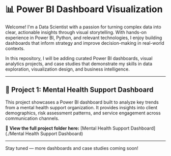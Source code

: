 # 📊 Power BI Dashboard Visualization

Welcome! I'm a Data Scientist with a passion for turning complex data into clear, actionable insights through visual storytelling. With hands-on experience in Power BI, Python, and relevant technologies, I enjoy building dashboards that inform strategy and improve decision-making in real-world contexts.

In this repository, I will be adding curated Power BI dashboards, visual analytics projects, and case studies that demonstrate my skills in data exploration, visualization design, and business intelligence.

---

## 📁 Project 1: Mental Health Support Dashboard

This project showcases a Power BI dashboard built to analyze key trends from a mental health support organization. It provides insights into client demographics, risk assessment patterns, and service engagement across communication channels.

🔗 **View the full project folder here:** [Mental Health Support Dashboard](./Mental Health Support Dashboard)

---

Stay tuned — more dashboards and case studies coming soon!

